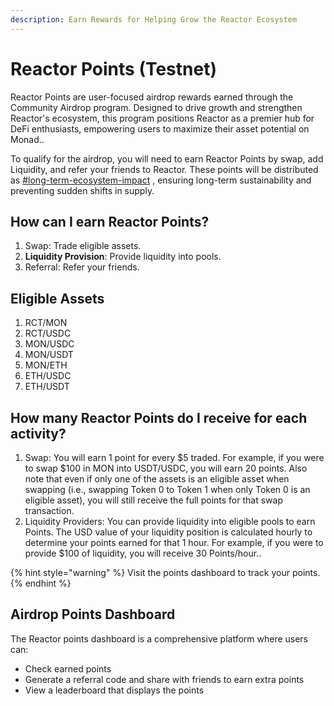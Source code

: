 ```yaml
---
description: Earn Rewards for Helping Grow the Reactor Ecosystem
---
```


# Reactor Points (Testnet)



Reactor Points are user-focused airdrop rewards earned through the Community Airdrop program. Designed to drive growth and strengthen Reactor's ecosystem, this program positions Reactor as a premier hub for DeFi enthusiasts, empowering users to maximize their asset potential on Monad..

To qualify for the airdrop, you will need to earn Reactor Points by swap, add Liquidity, and refer your friends to Reactor. These points will be distributed as [#long-term-ecosystem-impact](./#long-term-ecosystem-impact "mention") , ensuring long-term sustainability and preventing sudden shifts in supply.

## How can I earn Reactor Points?

1. Swap: Trade eligible assets.
2. **Liquidity Provision**: Provide liquidity into pools.
3. Referral: Refer your friends.

## Eligible Assets

1. RCT/MON
2. RCT/USDC
3. MON/USDC
4. MON/USDT
5. MON/ETH
6. ETH/USDC
7. ETH/USDT

## How many Reactor Points do I receive for each activity?

1. Swap: You will earn 1 point for every $5 traded. For example, if you were to swap $100 in MON into USDT/USDC, you will earn 20 points. Also note that even if only one of the assets is an eligible asset when swapping (i.e., swapping Token 0 to Token 1 when only Token 0 is an eligible asset), you will still receive the full points for that swap transaction.
2. Liquidity Providers: You can provide liquidity into eligible pools to earn Points. The USD value of your liquidity position is calculated hourly to determine your points earned for that 1 hour. For example, if you were to provide $100 of liquidity, you will receive 30 Points/hour..

{% hint style="warning" %}
Visit the points dashboard to track your points.
{% endhint %}

## Airdrop Points Dashboard

The Reactor points dashboard is a comprehensive platform where users can:

* Check earned points
* Generate a referral code and share with friends to earn extra points
* View a leaderboard that displays the points

